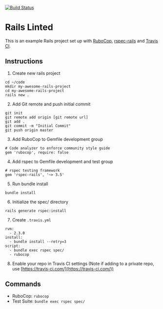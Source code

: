 [![Build Status](https://travis-ci.org/kmills006/rails-linted.svg?branch=master)](https://travis-ci.org/kmills006/rails-linted)

# Rails Linted
This is an example Rails project set up with [RuboCop](https://github.com/bbatsov/rubocop), [rspec-rails](http://rspec.info/) and [Travis CI](https://travis-ci.org/).

## Instructions

1. Create new rails project
  ```
  cd ~/code
  mkdir my-awesome-rails-project
  cd my-awesome-rails-project
  rails new .
  ```

2. Add Git remote and push initial commit
  ```
  git init
  git remote add origin [git remote url]
  git add .
  git commit -m "Initial Commit"
  git push origin master
  ```

3. Add RuboCop to Gemfile development group
  ```
  # Code analyzer to enforce community style guide
  gem 'rubocop', require: false
  ```

4. Add rspec to Gemfile development and test group
  ```
  # rspec testing framework
  gem 'rspec-rails', '~> 3.5'
  ```

5. Run bundle install
  ```
  bundle install
  ```

6. Initialize the spec/ directory
  ```
  rails generate rspec:install
  ```

7. Create `.travis.yml`
  ```
  rvm:
    - 2.3.0
  install:
    - bundle install --retry=3
  script:
    - bundle exec rspec spec/
    - rubocop
  ```

8. Enable your repo in Travis CI settings (Note if adding to a private repo, use [https://travis-ci.com/](https://travis-ci.com/))

## Commands

* RuboCop: `rubocop`
* Test Suite: `bundle exec rspec spec/`
